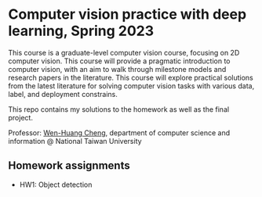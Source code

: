# Computer vision practice with deep learning, Spring 2023

This course is a graduate-level computer vision course, focusing on 2D computer vision. This course will provide a pragmatic introduction to computer vision, with an aim to walk through milestone models and research papers in the literature. This course will explore practical solutions from the latest literature for solving computer vision tasks with various data, label, and deployment constrains.

This repo contains my solutions to the homework as well as the final project. 

Professor: [Wen-Huang Cheng](http://aimmlab.nctu.edu.tw/whcheng/index_ch.html), department of computer science and information @ National Taiwan University 

## Homework assignments
- HW1: Object detection

